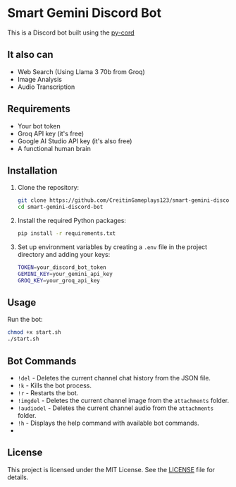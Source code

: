 # Smart Gemini Discord Bot

This is a Discord bot built using the [py-cord](https://github.com/Pycord-Development/pycord)

## It also can

- Web Search (Using Llama 3 70b from Groq)
- Image Analysis
- Audio Transcription

## Requirements
- Your bot token
- Groq API key (it's free)
- Google AI Studio API key (it's also free)
- A functional human brain
  
## Installation

1. Clone the repository:
    ```sh
    git clone https://github.com/CreitinGameplays123/smart-gemini-discord-bot.git
    cd smart-gemini-discord-bot
    ```

2. Install the required Python packages:
    ```sh
    pip install -r requirements.txt
    ```

3. Set up environment variables by creating a `.env` file in the project directory and adding your keys:
    ```sh
    TOKEN=your_discord_bot_token
    GEMINI_KEY=your_gemini_api_key
    GROQ_KEY=your_groq_api_key
    ```

## Usage

Run the bot:
```sh
chmod +x start.sh
./start.sh
```

## Bot Commands

- `!del` - Deletes the current channel chat history from the JSON file.
- `!k` - Kills the bot process.
- `!r` - Restarts the bot.
- `!imgdel` - Deletes the current channel image from the `attachments` folder.
- `!audiodel` - Deletes the current channel audio from the `attachments` folder.
- `!h` - Displays the help command with available bot commands.
- 

## License

This project is licensed under the MIT License. See the [LICENSE](LICENSE) file for details.



